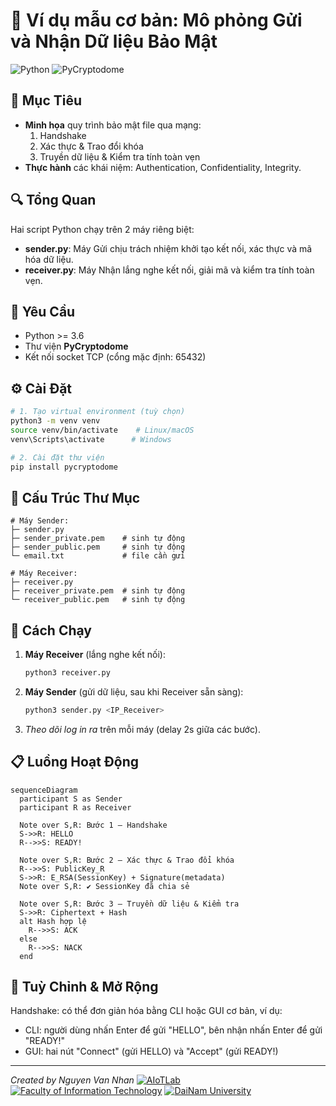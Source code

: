 # 🚀 Ví dụ mẫu cơ bản: Mô phỏng Gửi và Nhận Dữ liệu Bảo Mật

![Python](https://img.shields.io/badge/python-3.6%2B-blue) ![PyCryptodome](https://img.shields.io/badge/pycryptodome-required-orange)

## 🎯 Mục Tiêu
- **Minh họa** quy trình bảo mật file qua mạng:  
  1. Handshake  
  2. Xác thực & Trao đổi khóa  
  3. Truyền dữ liệu & Kiểm tra tính toàn vẹn
- **Thực hành** các khái niệm: Authentication, Confidentiality, Integrity.

## 🔍 Tổng Quan
Hai script Python chạy trên 2 máy riêng biệt:
- **sender.py**: Máy Gửi chịu trách nhiệm khởi tạo kết nối, xác thực và mã hóa dữ liệu.  
- **receiver.py**: Máy Nhận lắng nghe kết nối, giải mã và kiểm tra tính toàn vẹn.

## 📝 Yêu Cầu
- Python >= 3.6
- Thư viện **PyCryptodome**
- Kết nối socket TCP (cổng mặc định: 65432)

## ⚙️ Cài Đặt
```bash
# 1. Tạo virtual environment (tuỳ chọn)
python3 -m venv venv
source venv/bin/activate    # Linux/macOS
venv\Scripts\activate      # Windows

# 2. Cài đặt thư viện
pip install pycryptodome
```

## 📂 Cấu Trúc Thư Mục
```plaintext
# Máy Sender:
├─ sender.py
├─ sender_private.pem    # sinh tự động
├─ sender_public.pem     # sinh tự động
└─ email.txt             # file cần gửi

# Máy Receiver:
├─ receiver.py
├─ receiver_private.pem  # sinh tự động
└─ receiver_public.pem   # sinh tự động
``` 

## 🚀 Cách Chạy
1. **Máy Receiver** (lắng nghe kết nối):
   ```bash
   python3 receiver.py
   ```
2. **Máy Sender** (gửi dữ liệu, sau khi Receiver sẵn sàng):
   ```bash
   python3 sender.py <IP_Receiver>
   ```
3. _Theo dõi log in ra_ trên mỗi máy (delay 2s giữa các bước).

## 📋 Luồng Hoạt Động
```mermaid
sequenceDiagram
  participant S as Sender
  participant R as Receiver

  Note over S,R: Bước 1 – Handshake
  S->>R: HELLO
  R-->>S: READY!

  Note over S,R: Bước 2 – Xác thực & Trao đổi khóa
  R-->>S: PublicKey_R
  S->>R: E_RSA(SessionKey) + Signature(metadata)
  Note over S,R: ✔ SessionKey đã chia sẻ

  Note over S,R: Bước 3 – Truyền dữ liệu & Kiểm tra
  S->>R: Ciphertext + Hash
  alt Hash hợp lệ
    R-->>S: ACK
  else
    R-->>S: NACK
  end
``` 

## 🔧 Tuỳ Chỉnh & Mở Rộng
Handshake: có thể đơn giản hóa bằng CLI hoặc GUI cơ bản, ví dụ:
- CLI: người dùng nhấn Enter để gửi "HELLO", bên nhận nhấn Enter để gửi "READY!"
- GUI: hai nút "Connect" (gửi HELLO) và "Accept" (gửi READY!)

---
*Created by Nguyen Van Nhan*
[![AIoTLab](https://img.shields.io/badge/AIoTLab-green?style=for-the-badge)](https://www.facebook.com/DNUAIoTLab)
[![Faculty of Information Technology](https://img.shields.io/badge/Faculty%20of%20Information%20Technology-blue?style=for-the-badge)](https://dainam.edu.vn/vi/khoa-cong-nghe-thong-tin)
[![DaiNam University](https://img.shields.io/badge/DaiNam%20University-orange?style=for-the-badge)](https://dainam.edu.vn)

